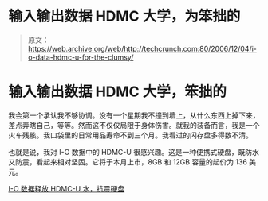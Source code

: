 # 输入输出数据 HDMC 大学，为笨拙的

> 原文：<https://web.archive.org/web/http://techcrunch.com:80/2006/12/04/i-o-data-hdmc-u-for-the-clumsy/>

# 输入输出数据 HDMC 大学，笨拙的

我会第一个承认我不够协调。没有一个星期我不撞到墙上，从什么东西上掉下来，差点弄瞎自己，等等。然而这不仅仅局限于身体伤害。就我的装备而言，我是一个火车残骸。我口袋里的日常用品寿命不到三个月。我看过的闪存盘多得数不清。

也就是说，我对 I-O 数据中的 HDMC-U 很感兴趣。这是一种便携式硬盘，既防水又防震，看起来相对坚固。它将于本月上市，8GB 和 12GB 容量的起价为 136 美元。

 [I-O 数据释放 HDMC-U 水，抗震硬盘](https://web.archive.org/web/20210302022306/http://www.gizmodo.com/gadgets/peripherals/io-data-to-release-hdmcu-water-shock-resistant-hdd-219142.php)